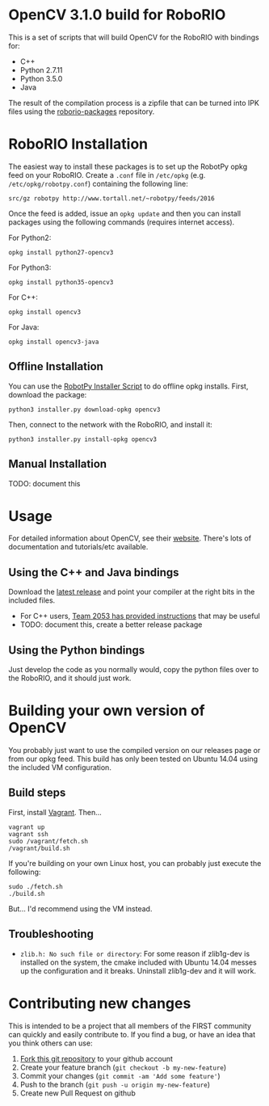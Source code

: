 OpenCV 3.1.0 build for RoboRIO
==============================

This is a set of scripts that will build OpenCV for the RoboRIO with bindings for:

* C++
* Python 2.7.11
* Python 3.5.0
* Java

The result of the compilation process is a zipfile that can be turned into IPK
files using the [roborio-packages](https://github.com/robotpy/roborio-packages)
repository.

RoboRIO Installation
====================

The easiest way to install these packages is to set up the RobotPy opkg feed
on your RoboRIO. Create a `.conf` file in `/etc/opkg` (e.g. `/etc/opkg/robotpy.conf`)
containing the following line:

    src/gz robotpy http://www.tortall.net/~robotpy/feeds/2016

Once the feed is added, issue an `opkg update` and then you can install
packages using the following commands (requires internet access).

For Python2:

    opkg install python27-opencv3
    
For Python3:

    opkg install python35-opencv3

For C++:

    opkg install opencv3
    
For Java:

    opkg install opencv3-java

Offline Installation
--------------------

You can use the [RobotPy Installer Script](https://github.com/robotpy/robotpy-wpilib/blob/master/installer/installer.py)
to do offline opkg installs. First, download the package:

    python3 installer.py download-opkg opencv3
    
Then, connect to the network with the RoboRIO, and install it:

    python3 installer.py install-opkg opencv3

Manual Installation
-------------------

TODO: document this

Usage
=====

For detailed information about OpenCV, see their [website](http://opencv.org/).
There's lots of documentation and tutorials/etc available.

Using the C++ and Java bindings
-------------------------------

Download the [latest release](https://github.com/robotpy/roborio-vm/releases)
and point your compiler at the right bits in the included files.

* For C++ users, [Team 2053 has provided instructions](https://github.com/team2053tigertronics/opencvInstall) that may be useful
* TODO: document this, create a better release package

Using the Python bindings
-------------------------

Just develop the code as you normally would, copy the python files over to the
RoboRIO, and it should just work.

Building your own version of OpenCV
===================================

You probably just want to use the compiled version on our releases page or from
our opkg feed. This build has only been tested on Ubuntu 14.04 using the
included VM configuration.

Build steps
-----------

First, install [Vagrant](https://www.vagrantup.com/). Then...

    vagrant up
    vagrant ssh
    sudo /vagrant/fetch.sh
    /vagrant/build.sh

If you're building on your own Linux host, you can probably just execute the
following:

    sudo ./fetch.sh
    ./build.sh
    
But... I'd recommend using the VM instead.

Troubleshooting
---------------

* `zlib.h: No such file or directory`: For some reason if zlib1g-dev is
  installed on the system, the cmake included with Ubuntu 14.04 messes up
  the configuration and it breaks. Uninstall zlib1g-dev and it will work.

Contributing new changes
========================

This is intended to be a project that all members of the FIRST community can
quickly and easily contribute to. If you find a bug, or have an idea that you
think others can use:

1. [Fork this git repository](https://github.com/robotpy/roborio-opencv/fork) to your github account
2. Create your feature branch (`git checkout -b my-new-feature`)
3. Commit your changes (`git commit -am 'Add some feature'`)
4. Push to the branch (`git push -u origin my-new-feature`)
5. Create new Pull Request on github
